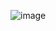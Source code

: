 ![image](https://user-images.githubusercontent.com/45313904/152653967-4e7f9586-7704-4136-806c-a949f86d43da.png)
